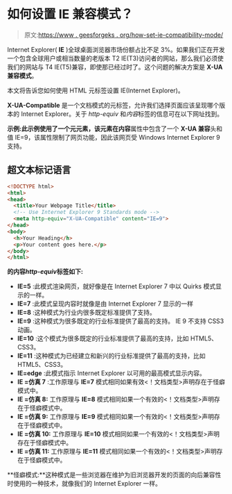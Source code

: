 # 如何设置 IE 兼容模式？

> 原文:[https://www . geesforgeks . org/how-set-ie-compatibility-mode/](https://www.geeksforgeeks.org/how-to-set-ie-compatibility-mode/)

Internet Explorer( **IE** )全球桌面浏览器市场份额占比不足 3%。如果我们正在开发一个包含全球用户或相当数量的老版本 T2 IE(T3)访问者的网站，那么我们必须使我们的网站与 T4 IE(T5)兼容，即使那已经过时了。这个问题的解决方案是 **X-UA 兼容模式**。

本文将告诉您如何使用 HTML 元标签设置 IE(Internet Explorer)。

**X-UA-Compatible** 是一个文档模式的元标签，允许我们选择页面应该呈现哪个版本的 Internet Explorer。关于 *http-equiv* 和*内容*标签的信息可在以下网址找到。

**示例:**此示例使用了一个元元素，该元素在**内容**属性中包含了一个 **X-UA 兼容**头和值 IE=9，该属性限制了网页功能，因此该网页受 Windows Internet Explorer 9 支持。

## 超文本标记语言

```html
<!DOCTYPE html>
<html>
<head>
  <title>Your Webpage Title</title>
  <!-- Use Internet Explorer 9 Standards mode -->
  <meta http-equiv="X-UA-Compatible" content="IE=9">
</head>
<body>
  <h>Your Heading</h>
  <p>Your content goes here.</p>
</body>
</html>
```

**的内容*****http-equiv*****标签如下:**

*   **IE=5** :此模式渲染网页，就好像是在 Internet Explorer 7 中以 Quirks 模式显示的一样。
*   **IE=7** :此模式呈现内容时就像是由 Internet Explorer 7 显示的一样
*   **IE=8** :这种模式为行业内很多既定标准提供了支持。
*   **IE=9** :这种模式为很多既定的行业标准提供了最高的支持。
    IE 9 不支持 CSS3 动画。
*   **IE=10** :这个模式为很多既定的行业标准提供了最高的支持，比如 HTML5、CSS3。
*   **IE=11** :这种模式为已经建立和新兴的行业标准提供了最高的支持，比如 HTML5、CSS3。
*   **IE=edge** :此模式指示 Internet Explorer 以可用的最高模式显示内容。
*   **IE =仿真 7** :工作原理与 **IE=7** 模式相同如果有效<！文档类型>声明存在于怪癖模式中。
*   **IE =仿真 8:** 工作原理与 **IE=8** 模式相同如果一个有效的<！文档类型>声明存在于怪癖模式中。
*   **IE =仿真 9:** 工作原理与 **IE=9** 模式相同如果一个有效的<！文档类型>声明存在于怪癖模式中。
*   **IE =仿真 10:** 工作原理与 **IE=10** 模式相同如果一个有效的<！文档类型>声明存在于怪癖模式中。
*   **IE =仿真 11:** 工作原理与 **IE=11** 模式相同如果一个有效的<！文档类型>声明存在于怪癖模式中。

**怪癖模式:**这种模式是一些浏览器在维护为旧浏览器开发的页面的向后兼容性时使用的一种技术，就像我们的 Internet Explorer 一样。